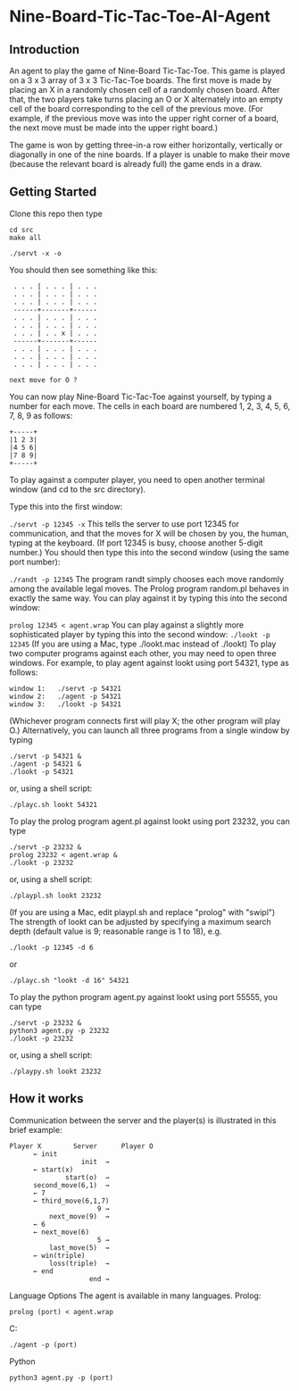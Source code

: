 # Nine-Board-Tic-Tac-Toe-AI-Agent

## Introduction
An agent to play the game of Nine-Board Tic-Tac-Toe.
This game is played on a 3 x 3 array of 3 x 3 Tic-Tac-Toe boards. The first move is made by placing an X in a randomly chosen cell of a randomly chosen board. After that, the two players take turns placing an O or X alternately into an empty cell of the board corresponding to the cell of the previous move. (For example, if the previous move was into the upper right corner of a board, the next move must be made into the upper right board.)

The game is won by getting three-in-a row either horizontally, vertically or diagonally in one of the nine boards. If a player is unable to make their move (because the relevant board is already full) the game ends in a draw.

## Getting Started
Clone this repo then type
```
cd src
make all
```
```
./servt -x -o
```
You should then see something like this:
```
 . . . | . . . | . . .
 . . . | . . . | . . .
 . . . | . . . | . . .
 ------+-------+------
 . . . | . . . | . . .
 . . . | . . . | . . .
 . . . | . . x | . . .
 ------+-------+------
 . . . | . . . | . . .
 . . . | . . . | . . .
 . . . | . . . | . . .

next move for O ?  
```
You can now play Nine-Board Tic-Tac-Toe against yourself, by typing a number for each move. 
The cells in each board are numbered 1, 2, 3, 4, 5, 6, 7, 8, 9 as follows:
```
+-----+
|1 2 3|
|4 5 6|
|7 8 9|
+-----+
```
To play against a computer player, you need to open another terminal window (and cd to the src directory).

Type this into the first window:

`./servt -p 12345 -x`
This tells the server to use port 12345 for communication, and that the moves for X will be chosen by you, the human, typing at the keyboard. (If port 12345 is busy, choose another 5-digit number.)
You should then type this into the second window (using the same port number):

`./randt -p 12345`
The program randt simply chooses each move randomly among the available legal moves.
The Prolog program random.pl behaves in exactly the same way. You can play against it by typing this into the second window:

`prolog 12345 < agent.wrap`
You can play against a slightly more sophisticated player by typing this into the second window:
`./lookt -p 12345`
(If you are using a Mac, type ./lookt.mac instead of ./lookt)
To play two computer programs against each other, you may need to open three windows. For example, to play agent against lookt using port 54321, type as follows:
```
window 1:	./servt -p 54321
window 2:	./agent -p 54321
window 3:	./lookt -p 54321
```
(Whichever program connects first will play X; the other program will play O.)
Alternatively, you can launch all three programs from a single window by typing
```
./servt -p 54321 &
./agent -p 54321 &
./lookt -p 54321
```
or, using a shell script:
```
./playc.sh lookt 54321
```
To play the prolog program agent.pl against lookt using port 23232, you can type
```
./servt -p 23232 &
prolog 23232 < agent.wrap &
./lookt -p 23232
```
or, using a shell script:
```
./playpl.sh lookt 23232
```
(If you are using a Mac, edit playpl.sh and replace "prolog" with "swipl")
The strength of lookt can be adjusted by specifying a maximum search depth (default value is 9; reasonable range is 1 to 18), e.g.
```
./lookt -p 12345 -d 6
```
or
```
./playc.sh "lookt -d 16" 54321
```
To play the python program agent.py against lookt using port 55555, you can type
```
./servt -p 23232 &
python3 agent.py -p 23232
./lookt -p 23232
```
or, using a shell script:
```
./playpy.sh lookt 23232
```

## How it works
Communication between the server and the player(s) is illustrated in this brief example:
```
Player X		Server		Player O
      ←	init
                  init	→
      ←	start(x)
              start(o)	→
      second_move(6,1)	→
      ←	7
      ←	third_move(6,1,7)	
                      9	→		
          next_move(9)	→
      ←	6
      ←	next_move(6)	
                      5	→		
          last_move(5)	→
      ←	win(triple)	
          loss(triple)	→
      ←	end
                    end	→
```
Language Options
The agent is available in many languages.
Prolog:
```
prolog (port) < agent.wrap
```
C:
```
./agent -p (port)
```
Python
```
python3 agent.py -p (port)
```
